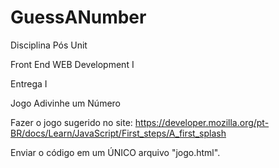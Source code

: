 ﻿# GuessANumber
Disciplina Pós Unit

Front End WEB Development I

Entrega I

Jogo Adivinhe um Número

Fazer o jogo sugerido no site:
https://developer.mozilla.org/pt-BR/docs/Learn/JavaScript/First_steps/A_first_splash

Enviar o código em um ÚNICO arquivo "jogo.html".
